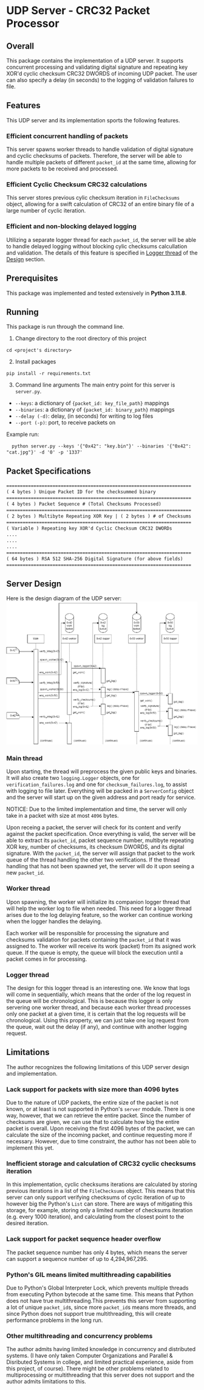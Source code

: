 # UDP Server - CRC32 Packet Processor

## Overall
This package contains the implementation of a UDP server. It supports concurrent
processing and validating
digital signature and repeating key XOR'd cyclic checksum CRC32 DWORDS of
incoming UDP packet. The user can also specify a delay (in seconds) to the
logging of validation failures to file.

## Features
This UDP server and its implementation sports the following features.

### Efficient concurrent handling of packets
This server spawns worker threads to handle validation of digital signature and
cyclic checksums of packets. Therefore, the server will be able to handle
multiple packets of different `packet_id` at the same time, allowing for more
packets to be received and processed.

### Efficient Cyclic Checksum CRC32 calculations
This server stores previous cylic checksum iteration in `FileChecksums` object,
allowing for a swift calculation of CRC32 of an entire binary file of
a large number of cyclic iteration.

### Efficient and non-blocking delayed logging
Utilizing a separate logger thread for each `packet_id`, the server will be
able to handle delayed logging without blocking cylic checksums calcullation and
validation. The details of this feature is specified in [Logger thread](#logger-thread)
of the [Design](#design) section.


## Prerequisites
This package was implemented and tested extensively in **Python 3.11.8**.

## Running
This package is run through the command line.

1) Change directory to the root directory of this project
```
cd <project's directory>
```

2) Install packages
```
pip install -r requirements.txt
```

3) Command line arguments
The main entry point for this server is `server.py`.

- `--keys`: a dictionary of `{packet_id: key_file_path}` mappings
- `--binaries`: a dictionary of `{packet_id: binary_path}` mappings
- `--delay (-d)`: delay, (in seconds) for writing to log files
- `--port (-p)`: port, to receive packets on

Example run:
```
  python server.py --keys '{"0x42": "key.bin"}' --binaries '{"0x42": "cat.jpg"}' -d '0' -p '1337'
```


## Packet Specifications
```
====================================================================
( 4 bytes ) Unique Packet ID for the checksummed binary
====================================================================
( 4 bytes ) Packet Sequence # (Total Checksums Processed)
====================================================================
( 2 bytes ) Multibyte Repeating XOR Key | ( 2 bytes ) # of Checksums
====================================================================
( Variable ) Repeating key XOR'd Cyclic Checksum CRC32 DWORDs
....
....
....
====================================================================
( 64 bytes ) RSA 512 SHA-256 Digital Signature (for above fields)
====================================================================
```

## Server Design

Here is the design diagram of the UDP server:
![design diagram](./img/system_diagram.png)
### Main thread

Upon starting, the thread will preprocess the given public keys and binaries.
It will also create two `logging.Logger` objects, one for `verification_failures.log`
and one for `checksum_failures.log`, to assist with logging to file later.
Everything will be packed in a `ServerConfig` object and the server will start
up on the given address and port ready for service.

NOTICE: Due to the limited implementation and time, the server will only take
in a packet with size at most `4096` bytes.

Upon receing a packet, the server will check for its content and verify against
the packet specification. Once everything is valid, the server will be able to
extract its `packet_id`, packet sequence number, multibyte repeating XOR key,
number of checksums, its checksum DWORDS, and its digital signature. With the
`packet_id`, the server will assign that packet to the work queue of the thread
handling the other two verifications. If the thread handling that has not been
spawned yet, the server will do it upon seeing a new `packet_id`.


### Worker thread

Upon spawning, the worker will initialize its companion logger thread that will
help the worker log to file when needed. This need for a logger thread
arises due to the log delaying feature, so the worker can continue working
when the logger handles the delaying.

Each worker will be responsible for processing the signature and checksums
validation for packets containing the `packet_id` that it was assigned to.
The worker will receive its work (packet) from its asigned work queue. If the
queue is empty, the queue will block the execution until a packet comes in for
processing.

### Logger thread

The design for this logger thread is an interesting one. We know that logs will
come in sequentially, which means that the order of the log request in the queue
will be chronological. This is because this logger is only servering one worker
thread, and because each worker thread processes only one packet at a given time,
it is certain that the log requests will be chronological. Using this property,
we can just take one log request from the queue, wait out the delay (if any),
and continue with another logging request.

## Limitations
The author recognizes the following limitations of this UDP server design and
implementation.

### Lack support for packets with size more than 4096 bytes
Due to the nature of UDP packets, the entire size of the packet is not known,
or at least is not supported in Python's `server` module. There is one way,
however, that we can retrieve the entire packet. Since the number of checksums
are given, we can use that to calculate how big the entire packet is overall.
Upon receiving the first 4096 bytes of the packet, we can calculate the size
of the incoming packet, and continue requesting more if necessary. However,
due to time constraint, the author has not been able to implement this yet.

### Inefficient storage and calculation of CRC32 cyclic checksums iteration
In this implementation, cyclic checksums iterations are calculated by storing
previous iterations in a list of the `FileChecksums` object. This means that
this server can only support verifying checksums of cyclic iteration of up to
however big the Python's `List` can store. There are ways of mitigating this
storage, for example, storing only a limited number of checksums iteration
(e.g. every 1000 iteration), and calculating from the closest point to the
desired iteration.

### Lack support for packet sequence header overflow
The packet sequence number has only 4 bytes, which means the server can support
a sequence number of up to 4,294,967,295.

### Python's GIL means limited multithreading capabilities
Due to Python's Global Interpreter Lock, which prevents multiple threads
from executing Python bytecode at the same time. This means that Python does not
have true multithreading.This prevents this server from supporting a lot of
unique `packet_id`s, since more `packet_id`s means more threads, and since
Python does not support true multithreading, this will create performance
problems in the long run.

### Other multithreading and concurrency problems
The author admits having limited knowledge in concurrency and distributed systems.
(I have only taken Computer Organizations and Parallel & Disributed Systems in
college, and limited practical experience, aside from this project, of course).
There might be other problems related to multiprocessing or multithreading
that this server does not support and the author admits limitations to this.

